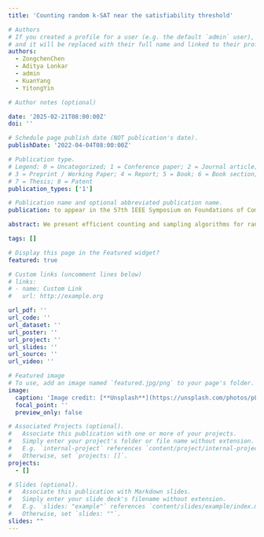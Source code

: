 ```yaml
---
title: 'Counting random k-SAT near the satisfiability threshold'

# Authors
# If you created a profile for a user (e.g. the default `admin` user), write the username (folder name) here
# and it will be replaced with their full name and linked to their profile.
authors:
  - ZongchenChen
  - Aditya Lonkar
  - admin
  - KuanYang
  - YitongYin

# Author notes (optional)

date: '2025-02-21T08:00:00Z'
doi: ''

# Schedule page publish date (NOT publication's date).
publishDate: '2022-04-04T08:00:00Z'

# Publication type.
# Legend: 0 = Uncategorized; 1 = Conference paper; 2 = Journal article;
# 3 = Preprint / Working Paper; 4 = Report; 5 = Book; 6 = Book section;
# 7 = Thesis; 8 = Patent
publication_types: ['1']

# Publication name and optional abbreviated publication name.
publication: to appear in the 57th IEEE Symposium on Foundations of Computer Science (STOC 2025)

abstract: We present efficient counting and sampling algorithms for random $k$-SAT when the clause density satisfies $\alpha \leq 2^k/\text{poly}(k)$. In particular, the exponential term $2^k$ matches the satisfiability threshold $\Theta(2^k)$ for the existence of a solution and the (conjectured) algorithmic threshold $2^k(\ln k)/k$ for efficiently finding a solution. Previously, the best-known counting and sampling algorithms required far more restricted densities $\alpha\lesssim 2^k/3$ [He, Wu, Yang, SODA '23]. Notably, our result goes beyond the lower bound $d\gtrsim 2^k/2$ for worst-case $k$-SAT with bounded-degree $d$ [Bezáková et al, SICOMP '19], showing that for counting and sampling, the average-case random $k$-SAT model is computationally much easier than the worst-case model. At the heart of our approach is a new refined analysis of the recent novel coupling procedure by [Wang, Yin, FOCS '24], utilizing the structural properties of random constraint satisfaction problems (CSPs). Crucially, our analysis avoids reliance on the $2$-tree structure used in prior works, which cannot extend beyond the worst-case threshold $2^k/2$. Instead, we employ a witness tree similar to that used in the analysis of the Moser-Tardos algorithm [Moser, Tardos, JACM '10] for the Lovász Local lemma, which may be of independent interest. Our new analysis provides a universal framework for efficient counting and sampling for random atomic CSPs, including, for example, random hypergraph colorings. At the same time, it immediately implies as corollaries several structural and probabilistic properties of random CSPs that have been widely studied but rarely justified, including replica symmetry and non-reconstruction.

tags: []

# Display this page in the Featured widget?
featured: true

# Custom links (uncomment lines below)
# links:
# - name: Custom Link
#   url: http://example.org

url_pdf: ''
url_code: ''
url_dataset: ''
url_poster: ''
url_project: ''
url_slides: ''
url_source: ''
url_video: ''

# Featured image
# To use, add an image named `featured.jpg/png` to your page's folder.
image:
  caption: 'Image credit: [**Unsplash**](https://unsplash.com/photos/pLCdAaMFLTE)'
  focal_point: ''
  preview_only: false

# Associated Projects (optional).
#   Associate this publication with one or more of your projects.
#   Simply enter your project's folder or file name without extension.
#   E.g. `internal-project` references `content/project/internal-project/index.md`.
#   Otherwise, set `projects: []`.
projects:
  - []

# Slides (optional).
#   Associate this publication with Markdown slides.
#   Simply enter your slide deck's filename without extension.
#   E.g. `slides: "example"` references `content/slides/example/index.md`.
#   Otherwise, set `slides: ""`.
slides: ""
---
```


